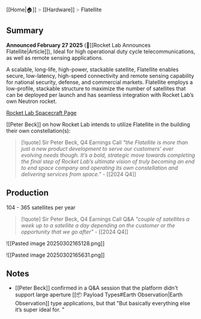 [[Home|🏠]] <span style="color: LightSlateGray">></span> [[Hardware]] <span style="color: LightSlateGray">></span> Flatellite
## Summary 

**Announced February 27 2025** (🔗[[Rocket Lab Announces Flatellite|Article]]), Ideal for high operational duty cycle telecommunications, as well as remote sensing applications.

A scalable, long-life, high-power, stackable satellite, Flatellite enables secure, low-latency, high-speed connectivity and remote sensing capability for national security, defense, and commercial markets. Flatellite employs a low-profile, stackable structure to maximize the number of satellites that can be deployed per launch and has seamless integration with Rocket Lab’s own Neutron rocket.

[Rocket Lab Spacecraft Page](https://www.rocketlabusa.com/space-systems/spacecraft/)

[[Peter Beck]] on how Rocket Lab intends to utilize Flatellite in the building their own constellation(s): 

>[!quote] Sir Peter Beck, Q4 Earnings Call
>*"the Flatellite is more than just a new product development to serve our customers’ ever evolving needs though. It’s a bold, strategic move towards completing the final step of Rocket Lab’s ultimate vision of truly becoming an end to end space company and operating its own constellation and delivering services from space."* - [[2024 Q4]]

## Production

104 - 365 satellites per year

>[!quote] Sir Peter Beck, Q4 Earnings Call Q&A
>*"couple of satellites a week up to a satellite a day depending on the customer or the opportunity that we go after"* - [[2024 Q4]]


![[Pasted image 20250302165128.png]]

![[Pasted image 20250302165631.png]]

## Notes

- [[Peter Beck]] confirmed in a Q&A session that the platform didn't support large aperture [[📦 Payload Types#Earth Observation|Earth Observation]] type applications, but that "But basically everything else it’s super ideal for. "